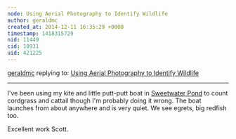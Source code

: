```yaml
---
node: Using Aerial Photography to Identify Wildlife
author: geraldmc
created_at: 2014-12-11 16:35:29 +0000
timestamp: 1418315729
nid: 11449
cid: 10931
uid: 421225
---
```




[geraldmc](../profile/geraldmc) replying to: [Using Aerial Photography to Identify Wildlife](../notes/eustatic/12-11-2014/using-aerial-photography-to-identify-wildlife)

----
I've been using my kite and little putt-putt boat in [Sweetwater Pond](http://www.hookandbullet.com/googlemap.aspx?lat=29.3305015563965&lon=-90.7009201049805) to count cordgrass and cattail though I'm probably doing it wrong. The boat launches from about anywhere and is very quiet. We see egrets, big redfish too. 

Excellent work Scott.